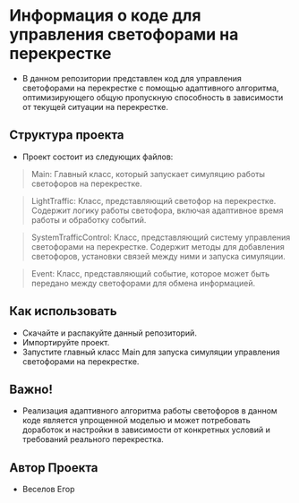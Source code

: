 # Информация о коде для управления светофорами на перекрестке
 * В данном репозитории представлен код для управления светофорами на перекрестке с помощью адаптивного алгоритма, 
оптимизирующего общую пропускную способность в зависимости от текущей ситуации на перекрестке.

## Структура проекта
- Проект состоит из следующих файлов:

> Main: Главный класс, который запускает симуляцию работы светофоров на перекрестке.

>LightTraffic: Класс, представляющий светофор на перекрестке. Содержит логику работы светофора, включая адаптивное время работы и обработку событий.

>SystemTrafficControl: Класс, представляющий систему управления светофорами на перекрестке. Содержит методы для добавления светофоров, установки связей между ними и запуска симуляции.

>Event: Класс, представляющий событие, которое может быть передано между светофорами для обмена информацией.

## Как использовать
 * Скачайте и распакуйте данный репозиторий.
 * Импортируйте проект.
 * Запустите главный класс Main для запуска симуляции управления светофорами на перекрестке.

## Важно!
 * Реализация адаптивного алгоритма работы светофоров в данном коде является упрощенной моделью и может потребовать доработок и настройки в зависимости от конкретных условий и требований реального перекрестка.

## Автор Проекта
 * Веселов Егор
